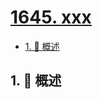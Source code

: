 # [1645. xxx](https://github.com/Tdahuyou/TNotes.leetcode/tree/main/notes/1645.%20xxx)

<!-- region:toc -->

- [1. 📝 概述](#1--概述)

<!-- endregion:toc -->

## 1. 📝 概述
